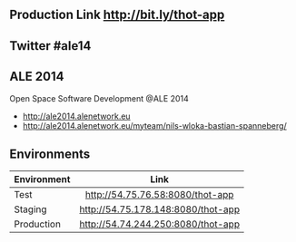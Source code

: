 ## Production Link http://bit.ly/thot-app 

## Twitter #ale14

## ALE 2014

Open Space Software Development @ALE 2014

* http://ale2014.alenetwork.eu
* http://ale2014.alenetwork.eu/myteam/nils-wloka-bastian-spanneberg/

## Environments 

| Environment   | Link          | 
| ------------- |:-------------:|
| Test | http://54.75.76.58:8080/thot-app |
| Staging | http://54.75.178.148:8080/thot-app | 
| Production | http://54.74.244.250:8080/thot-app |
